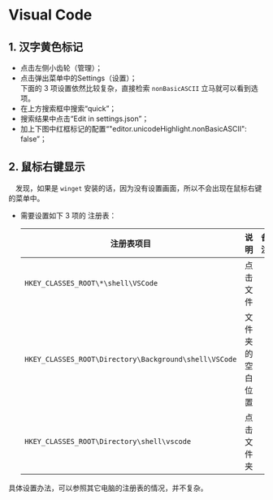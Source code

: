 # Visual Code

## 1. 汉字黄色标记

- 点击左侧小齿轮（管理）；
- 点击弹出菜单中的Settings（设置）；  
  下面的 3 项设置依然比较复杂，直接检索 `nonBasicASCII` 立马就可以看到选项。
- 在上方搜索框中搜索“quick”；
- 搜索结果中点击“Edit in settings.json”；
- 加上下图中红框标记的配置“"editor.unicodeHighlight.nonBasicASCII": false”；

## 2. 鼠标右键显示

　发现，如果是 `winget` 安装的话，因为没有设置画面，所以不会出现在鼠标右键的菜单中。  
- 需要设置如下 3 项的 注册表：

  | 注册表项目                                            | 说明             | 备注 |
  | ----------------------------------------------------- | ---------------- | ---- |
  | `HKEY_CLASSES_ROOT\*\shell\VSCode`                    | 点击文件         |      |
  | `HKEY_CLASSES_ROOT\Directory\Background\shell\VSCode` | 文件夹的空白位置 |      |
  | `HKEY_CLASSES_ROOT\Directory\shell\vscode`            | 点击文件夹       |      |

具体设置办法，可以参照其它电脑的注册表的情况，并不复杂。
